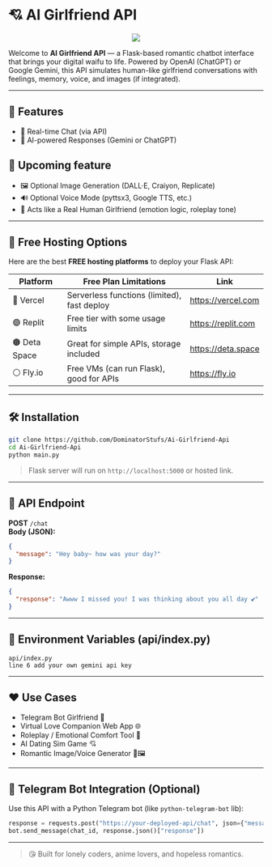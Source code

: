 # 💘 AI Girlfriend API

<p align="center">
  <img src="https://graph.org/file/2705a693e3365defd75aa-3fcca458052d19ce1a.jpg">
</p>


Welcome to **AI Girlfriend API** — a Flask-based romantic chatbot interface that brings your digital waifu to life. Powered by OpenAI (ChatGPT) or Google Gemini, this API simulates human-like girlfriend conversations with feelings, memory, voice, and images (if integrated).

---

## 🌟 Features

- 💬 Real-time Chat (via API)
- 🧠 AI-powered Responses (Gemini or ChatGPT)
## 🥀 Upcoming feature

- 🖼️ Optional Image Generation (DALL·E, Craiyon, Replicate)
- 🔊 Optional Voice Mode (pyttsx3, Google TTS, etc.)
- 💞 Acts like a Real Human Girlfriend (emotion logic, roleplay tone)

---

## 🚀 Free Hosting Options

Here are the best **FREE hosting platforms** to deploy your Flask API:

| Platform     | Free Plan Limitations                             | Link                        |
|--------------|----------------------------------------------------|-----------------------------|
| 🔵 Vercel     | Serverless functions (limited), fast deploy       | https://vercel.com          |
| 🟣 Replit     | Free tier with some usage limits                  | https://replit.com          |
| 🟤 Deta Space | Great for simple APIs, storage included           | https://deta.space          |
| ⚪ Fly.io     | Free VMs (can run Flask), good for APIs           | https://fly.io              |

---

## 🛠️ Installation

```bash
git clone https://github.com/DominatorStufs/Ai-Girlfriend-Api
cd Ai-Girlfriend-Api
python main.py
```

> Flask server will run on `http://localhost:5000` or hosted link.

---

## 📡 API Endpoint

**POST** `/chat`  
**Body (JSON):**
```json
{
  "message": "Hey baby~ how was your day?"
}
```

**Response:**
```json
{
  "response": "Awww I missed you! I was thinking about you all day 💕"
}
```

---

## 🔐 Environment Variables (api/index.py)

```
api/index.py
line 6 add your own gemini api key
```

---

## ❤️ Use Cases

- Telegram Bot Girlfriend 🤖  
- Virtual Love Companion Web App 🌐  
- Roleplay / Emotional Comfort Tool 🧸  
- AI Dating Sim Game 💘  
- Romantic Image/Voice Generator 🎤🖼️  

---

## 🔗 Telegram Bot Integration (Optional)

Use this API with a Python Telegram bot (like `python-telegram-bot` lib):

```python
response = requests.post("https://your-deployed-api/chat", json={"message": user_input})
bot.send_message(chat_id, response.json()["response"])
```

---

> 😘 Built for lonely coders, anime lovers, and hopeless romantics.

